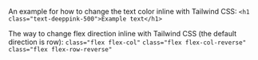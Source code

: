 An example for how to change the text color inline with Tailwind CSS:
`<h1 class="text-deeppink-500">Example text</h1>`

The way to change flex direction inline with Tailwind CSS (the default direction is row):
`class="flex flex-col"`
`class="flex flex-col-reverse"`
`class="flex flex-row-reverse"`